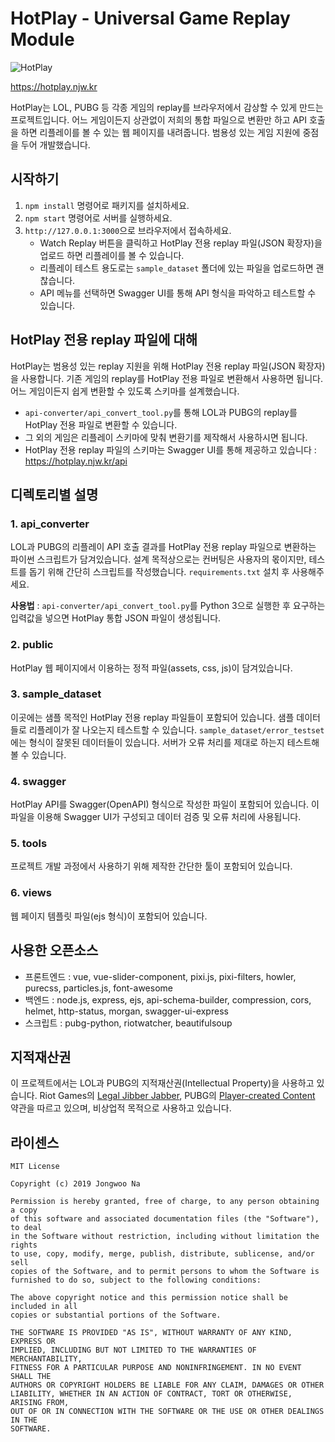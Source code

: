 # HotPlay - Universal Game Replay Module
![HotPlay](https://user-images.githubusercontent.com/38099251/63399491-a85f1a00-c40b-11e9-8928-ff53e692dc2a.png)

https://hotplay.njw.kr

HotPlay는 LOL, PUBG 등 각종 게임의 replay를 브라우저에서 감상할 수 있게 만드는 프로젝트입니다. 어느 게임이든지 상관없이 저희의 통합 파일으로 변환만 하고 API 호출을 하면 리플레이를 볼 수 있는 웹 페이지를 내려줍니다. 범용성 있는 게임 지원에 중점을 두어 개발했습니다.

## 시작하기
1. `npm install` 명령어로 패키지를 설치하세요.
2. `npm start` 명령어로 서버를 실행하세요.
3. `http://127.0.0.1:3000`으로 브라우저에서 접속하세요.
   - Watch Replay 버튼을 클릭하고 HotPlay 전용 replay 파일(JSON 확장자)을 업로드 하면 리플레이를 볼 수 있습니다.
   - 리플레이 테스트 용도로는 `sample_dataset` 폴더에 있는 파일을 업로드하면 괜찮습니다.
   - API 메뉴를 선택하면 Swagger UI를 통해 API 형식을 파악하고 테스트할 수 있습니다.

## HotPlay 전용 replay 파일에 대해
HotPlay는 범용성 있는 replay 지원을 위해 HotPlay 전용 replay 파일(JSON 확장자)을 사용합니다. 기존 게임의 replay를 HotPlay 전용 파일로 변환해서 사용하면 됩니다. 어느 게임이든지 쉽게 변환할 수 있도록 스키마를 설계했습니다.

- `api-converter/api_convert_tool.py`를 통해 LOL과 PUBG의 replay를 HotPlay 전용 파일로 변환할 수 있습니다.
- 그 외의 게임은 리플레이 스키마에 맞춰 변환기를 제작해서 사용하시면 됩니다.
- HotPlay 전용 replay 파일의 스키마는 Swagger UI를 통해 제공하고 있습니다 : https://hotplay.njw.kr/api

## 디렉토리별 설명
### 1. api_converter
LOL과 PUBG의 리플레이 API 호출 결과를 HotPlay 전용 replay 파일으로 변환하는 파이썬 스크립트가 담겨있습니다. 설계 목적상으로는 컨버팅은 사용자의 몫이지만, 테스트를 돕기 위해 간단히 스크립트를 작성했습니다. `requirements.txt` 설치 후 사용해주세요.

**사용법** : `api-converter/api_convert_tool.py`를 Python 3으로 실행한 후 요구하는 입력값을 넣으면 HotPlay 통합 JSON 파일이 생성됩니다.

### 2. public
HotPlay 웹 페이지에서 이용하는 정적 파일(assets, css, js)이 담겨있습니다.

### 3. sample_dataset
이곳에는 샘플 목적인 HotPlay 전용 replay 파일들이 포함되어 있습니다. 샘플 데이터들로 리플레이가 잘 나오는지 테스트할 수 있습니다. `sample_dataset/error_testset`에는 형식이 잘못된 데이터들이 있습니다. 서버가 오류 처리를 제대로 하는지 테스트해볼 수 있습니다.

### 4. swagger
HotPlay API를 Swagger(OpenAPI) 형식으로 작성한 파일이 포함되어 있습니다. 이 파일을 이용해 Swagger UI가 구성되고 데이터 검증 및 오류 처리에 사용됩니다.

### 5. tools
프로젝트 개발 과정에서 사용하기 위해 제작한 간단한 툴이 포함되어 있습니다.

### 6. views
웹 페이지 템플릿 파일(ejs 형식)이 포함되어 있습니다.

## 사용한 오픈소스
- 프론트엔드 : vue, vue-slider-component, pixi.js, pixi-filters, howler, purecss, particles.js, font-awesome
- 백엔드 : node.js, express, ejs, api-schema-builder, compression, cors, helmet, http-status, morgan, swagger-ui-express
- 스크립트 : pubg-python, riotwatcher, beautifulsoup

## 지적재산권
이 프로젝트에서는 LOL과 PUBG의 지적재산권(Intellectual Property)을 사용하고 있습니다. Riot Games의 [Legal Jibber Jabber](https://www.riotgames.com/en/legal), PUBG의 [Player-created Content](https://www.pubg.com/player-created-content/) 약관을 따르고 있으며, 비상업적 목적으로 사용하고 있습니다.

## 라이센스
```
MIT License

Copyright (c) 2019 Jongwoo Na

Permission is hereby granted, free of charge, to any person obtaining a copy
of this software and associated documentation files (the "Software"), to deal
in the Software without restriction, including without limitation the rights
to use, copy, modify, merge, publish, distribute, sublicense, and/or sell
copies of the Software, and to permit persons to whom the Software is
furnished to do so, subject to the following conditions:

The above copyright notice and this permission notice shall be included in all
copies or substantial portions of the Software.

THE SOFTWARE IS PROVIDED "AS IS", WITHOUT WARRANTY OF ANY KIND, EXPRESS OR
IMPLIED, INCLUDING BUT NOT LIMITED TO THE WARRANTIES OF MERCHANTABILITY,
FITNESS FOR A PARTICULAR PURPOSE AND NONINFRINGEMENT. IN NO EVENT SHALL THE
AUTHORS OR COPYRIGHT HOLDERS BE LIABLE FOR ANY CLAIM, DAMAGES OR OTHER
LIABILITY, WHETHER IN AN ACTION OF CONTRACT, TORT OR OTHERWISE, ARISING FROM,
OUT OF OR IN CONNECTION WITH THE SOFTWARE OR THE USE OR OTHER DEALINGS IN THE
SOFTWARE.
```
